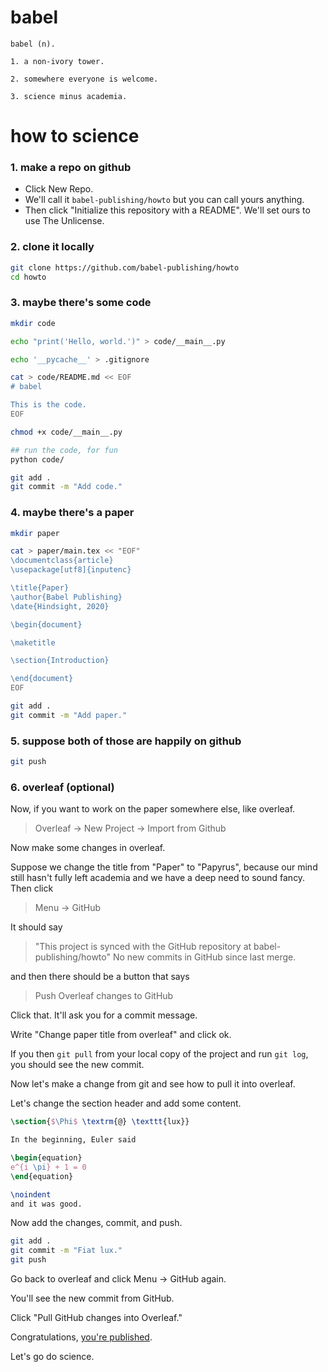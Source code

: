 # babel

```
babel (n).

1. a non-ivory tower.

2. somewhere everyone is welcome.

3. science minus academia.
```

# how to science

### 1. make a repo on github

  * Click New Repo.
  * We'll call it `babel-publishing/howto` but you can call yours anything.
  * Then click "Initialize this repository with a README". We'll set ours to use The Unlicense.

### 2. clone it locally

```bash
git clone https://github.com/babel-publishing/howto
cd howto
```

### 3. maybe there's some code

```bash
mkdir code

echo "print('Hello, world.')" > code/__main__.py

echo '__pycache__' > .gitignore

cat > code/README.md << EOF
# babel

This is the code.
EOF

chmod +x code/__main__.py

## run the code, for fun
python code/

git add .
git commit -m "Add code."
```

### 4. maybe there's a paper

```bash
mkdir paper

cat > paper/main.tex << "EOF"
\documentclass{article}
\usepackage[utf8]{inputenc}

\title{Paper}
\author{Babel Publishing}
\date{Hindsight, 2020}

\begin{document}

\maketitle

\section{Introduction}

\end{document}
EOF

git add .
git commit -m "Add paper."
```

### 5. suppose both of those are happily on github
```bash
git push
```

### 6. overleaf (optional)

Now, if you want to work on the paper somewhere else, like overleaf.

> Overleaf -> New Project -> Import from Github

Now make some changes in overleaf.

Suppose we change the title from "Paper" to "Papyrus",
because our mind still hasn't fully left academia and
we have a deep need to sound fancy. Then click

> Menu -> GitHub

It should say

> "This project is synced with the GitHub repository at babel-publishing/howto"
> No new commits in GitHub since last merge.

and then there should be a button that says

> Push Overleaf changes to GitHub

Click that. It'll ask you for a commit message.

Write "Change paper title from overleaf" and click ok.

If you then `git pull` from your local copy of the project
and run `git log`, you should see the new commit.

Now let's make a change from git and see how to pull it into overleaf.

Let's change the section header and add some content.

```latex
\section{$\Phi$ \textrm{@} \texttt{lux}}

In the beginning, Euler said

\begin{equation}
e^{i \pi} + 1 = 0
\end{equation}

\noindent
and it was good.
```

Now add the changes, commit, and push.

```bash
git add .
git commit -m "Fiat lux."
git push
```

Go back to overleaf and click Menu -> GitHub again.

You'll see the new commit from GitHub.

Click "Pull GitHub changes into Overleaf."

Congratulations, [you're published](https://www.overleaf.com/read/zhbvhrpjxsxb).

Let's go do science.
